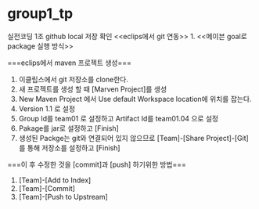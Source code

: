 # group1_tp
실전코딩 1조 github local 저장 확인
<<eclips에서 git 연동>>
1.
<<메이븐 goal로 package 실행 방식>>

===eclips에서 maven 프로젝트 생성===

1. 이클립스에서 git 저장소를 clone한다.
2. 새 프로젝트를 생성 할 때 [Marven Project]를 생성
3. New Maven Project 에서 Use default Workspace location에 위치를 잡는다.
4. Version 1.1 로 설정
5. Group Id를 team01 로 설정하고 Artifact Id를 team01.04 으로 설정
6. Pakage를 jar로 설정하고 [Finish]
7. 생성된 Packge는 git와 연결되어 있지 않으므로 [Team]-[Share Project]-[Git]를 통해 저장소를 설정하고 [Finish]

===이 후 수정한 것을 [commit]과 [push] 하기위한 방법===
 1. [Team]-[Add to Index]
 2. [Team]-[Commit]
 3. [Team]-[Push to Upstream]
